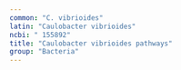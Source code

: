 ```yaml
---
common: "C. vibrioides"
latin: "Caulobacter vibrioides"
ncbi: " 155892"
title: "Caulobacter vibrioides pathways"
group: "Bacteria"
---
```

